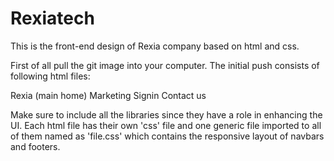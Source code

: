# Rexiatech
This is the front-end design of Rexia company based on html and css.

First of all pull the git image into your computer. 
The initial push consists of following html files:

Rexia (main home) 
Marketing
Signin 
Contact us

Make sure  to include all the libraries since they have a role in enhancing the UI.
Each html file has their own 'css' file and one generic file imported to all of them named as 'file.css' which contains the responsive layout of navbars and footers.
